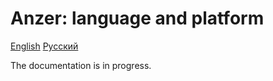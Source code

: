 # Anzer: language and platform

[English](./en/README.md)
[Русский](./ru/README.md)

The documentation is in progress.